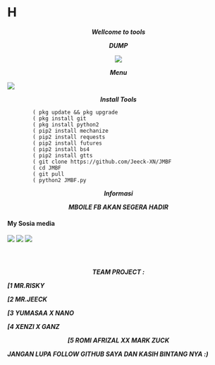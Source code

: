 # H
<p align="center">
<i> <b> Wellcome to tools </b> </i>
</p>
<p align="center">
<i> <b>     DUMP </b> </i>
</p>
<p align="center">
<img src="https://user-images.githubusercontent.com/87571831/155879497-369f8a6d-1bcd-41fc-b2a8-4e6e217c9246.jpg">
</p>
<p align="center">
<i> <b>           Menu </b> </i>
</p>
<img src="https://user-images.githubusercontent.com/87571831/155879497-369f8a6d-1bcd-41fc-b2a8-4e6e217c9246.jpg">
<p align="center">
<i> <b>  Install Tools</b> </i>
</p>
           
           
            ( pkg update && pkg upgrade
            ( pkg install git
            ( pkg install python2
            ( pip2 install mechanize
            ( pip2 install requests
            ( pip2 install futures
            ( pip2 install bs4
            ( pip2 install gtts
            ( git clone https://github.com/Jeeck-XN/JMBF
            ( cd JMBF
            ( git pull
            ( python2 JMBF.py
            
<p align="center">
<i> <b>  Informasi</b> </i>
</p>
<p align="center">
<i> <b>  MBOILE FB AKAN SEGERA HADIR</b> </i>



####    My Sosia media
[![](https://img.shields.io/badge/Facebook-blue?logo=Facebook&logoColor=blue&labelColor=white)](https://www.facebook.com/jecko.ramadhan.9)
[![](https://img.shields.io/badge/Facebook-blue?logo=Facebook&logoColor=blue&labelColor=white)](https://www.facebook.com/jecko.ramadhan.9)
[![](https://img.shields.io/badge/Whatsapp-CHAT-red?logo=Whatsapp&logoColor=Brightgreen&labelColor=white)](https://wa.me/6281392505882?text=Asalamualaikum+bang) <br><br>
#
  
  
<p align="center">
<i> <b> TEAM PROJECT : </b> </i>
</p
  <p align="center">
<i> <b>               [1 MR.RISKY</b> </i>
</p

  <p align="center">
<i> <b>               [2 MR.JEECK</b> </i>
</p
<p align="center">
<i> <b>               [3 YUMASAA X NANO</b> </i>
</p
<p align="center">
<i> <b>               [4 XENZI X GANZ</b> </i> <p align="center">
<i> <b>               [5 ROMI AFRIZAL XX MARK ZUCK</b> </i>
</p
<p align="center">
<i> <b>   JANGAN LUPA FOLLOW GITHUB SAYA DAN KASIH BINTANG NYA :) </b> </i>
</p
   



